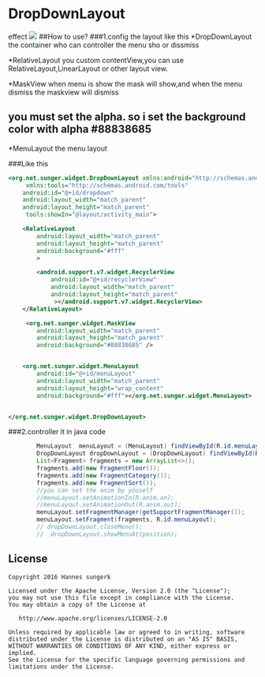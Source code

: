 # DropDownLayout
effect
![](https://github.com/sungerk/DropDownLayout/blob/master/art/shutcut.gif)
##How to use?
###1.config the layout like this
 *DropDownLayout
 the container who can controller the menu sho or dissmiss

 *RelativeLayout
 you custom  contentView,you can use RelativeLayout,LinearLayout or other layout view.

 *MaskView
  when menu is show the mask will show,and when the menu dismiss the maskview will dismiss
  ## you must set the alpha. so i set the background color with alpha #88838685


*MenuLayout
the  menu layout

###Like this
```xml
<org.net.sunger.widget.DropDownLayout xmlns:android="http://schemas.android.com/apk/res/android"
     xmlns:tools="http://schemas.android.com/tools"
    android:id="@+id/dropdown"
    android:layout_width="match_parent"
    android:layout_height="match_parent"
     tools:showIn="@layout/activity_main">

    <RelativeLayout
        android:layout_width="match_parent"
        android:layout_height="match_parent"
        android:background="#fff"
        >

        <android.support.v7.widget.RecyclerView
            android:id="@+id/recyclerView"
            android:layout_width="match_parent"
            android:layout_height="match_parent"
             ></android.support.v7.widget.RecyclerView>
    </RelativeLayout>

     <org.net.sunger.widget.MaskView
        android:layout_width="match_parent"
        android:layout_height="match_parent"
        android:background="#88838685" />


    <org.net.sunger.widget.MenuLayout
        android:id="@+id/menuLayout"
        android:layout_width="match_parent"
        android:layout_height="wrap_content"
        android:background="#fff"></org.net.sunger.widget.MenuLayout>


</org.net.sunger.widget.DropDownLayout>

```


###2.controller it in java code

```java
        MenuLayout  menuLayout = (MenuLayout) findViewById(R.id.menuLayout);
        DropDownLayout dropDownLayout = (DropDownLayout) findViewById(R.id.dropdown);
        List<Fragment> fragments = new ArrayList<>();
        fragments.add(new FragmentFloor());
        fragments.add(new FragmentCategory());
        fragments.add(new FragmentSort());
        //you can set the anim by youself
        //menuLayout.setAnimationIn(R.anim.an);
        //menuLayout.setAnimationOut(R.anim.out);
        menuLayout.setFragmentManager(getSupportFragmentManager());
        menuLayout.setFragment(fragments, R.id.menuLayout);
        // dropDownLayout.closeMenu();
        //  dropDownLayout.showMenuAt(position);
```



## License

```
Copyright 2016 Hannes sungerk

Licensed under the Apache License, Version 2.0 (the "License");
you may not use this file except in compliance with the License.
You may obtain a copy of the License at

   http://www.apache.org/licenses/LICENSE-2.0

Unless required by applicable law or agreed to in writing, software
distributed under the License is distributed on an "AS IS" BASIS,
WITHOUT WARRANTIES OR CONDITIONS OF ANY KIND, either express or implied.
See the License for the specific language governing permissions and
limitations under the License.
```

